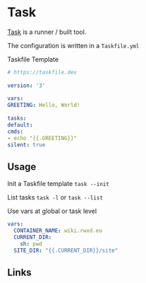 # Task
[Task](https://taskfile.dev/#/) is a runner / built tool. 

The configuration is written in a `Taskfile.yml`

Taskfile Template
```yaml
# https://taskfile.dev  
  
version: '3'  
  
vars:  
GREETING: Hello, World!  
  
tasks:  
default:  
cmds:  
- echo "{{.GREETING}}"  
silent: true
```

## Usage
Init a Taskfile template 
`task --init`

List tasks
`task -l` or `task --list`

Use vars at global or task level
```yaml
vars:
  CONTAINER_NAME: wiki.rwxd.eu
  CURRENT_DIR:
  	sh: pwd
  SITE_DIR: "{{.CURRENT_DIR}}/site"
```

## Links
